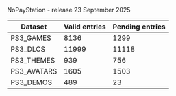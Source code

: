 NoPayStation - release 23 September 2025

|  Dataset  |Valid entries|Pending entries|
|-----------|-------------|---------------|
| PS3_GAMES |     8136    |      1299     |
|  PS3_DLCS |    11999    |     11118     |
| PS3_THEMES|     939     |      756      |
|PS3_AVATARS|     1605    |      1503     |
| PS3_DEMOS |     489     |       23      |
